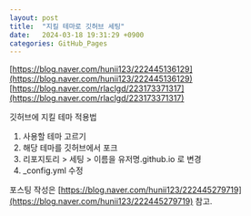 ```yaml
---
layout: post
title:  "지킬 테마로 깃허브 세팅"
date:   2024-03-18 19:31:29 +0900
categories: GitHub_Pages
---
```


[https://blog.naver.com/hunii123/222445136129](https://blog.naver.com/hunii123/222445136129)  
[https://blog.naver.com/rlaclgd/223173371317](https://blog.naver.com/rlaclgd/223173371317)


깃허브에 지킬 테마 적용법
1. 사용할 테마 고르기
2. 해당 테마를 깃허브에서 포크
3. 리포지토리 > 세팅 > 이름을 유저명.github.io 로 변경
4. _config.yml 수정

포스팅 작성은 [https://blog.naver.com/hunii123/222445279719](https://blog.naver.com/hunii123/222445279719) 참고.
